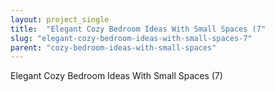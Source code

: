 ```yaml
---
layout: project_single
title:  "Elegant Cozy Bedroom Ideas With Small Spaces (7"
slug: "elegant-cozy-bedroom-ideas-with-small-spaces-7"
parent: "cozy-bedroom-ideas-with-small-spaces"
---
```

Elegant Cozy Bedroom Ideas With Small Spaces (7)